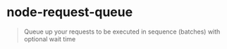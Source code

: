 # node-request-queue
> Queue up your requests to be executed in sequence (batches) with optional wait time
